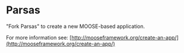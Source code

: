 Parsas
=====

"Fork Parsas" to create a new MOOSE-based application.

For more information see: [http://mooseframework.org/create-an-app/](http://mooseframework.org/create-an-app/)
